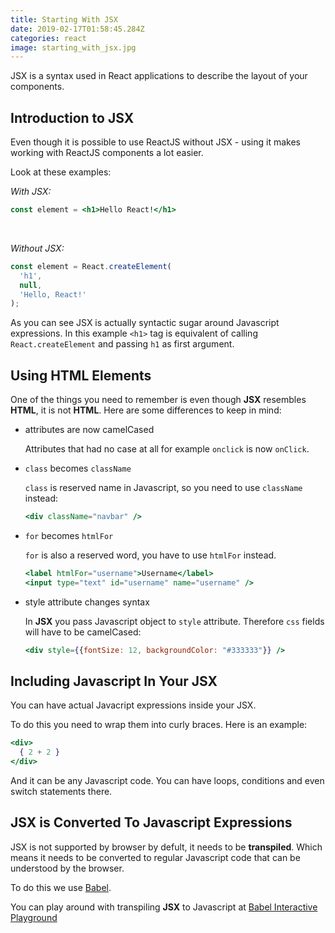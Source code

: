 ```yaml
---
title: Starting With JSX
date: 2019-02-17T01:58:45.284Z
categories: react
image: starting_with_jsx.jpg
---
```


JSX is a syntax used in React applications to describe the layout of your components.

## Introduction to JSX

Even though it is possible to use ReactJS without JSX - using it makes working with ReactJS components a lot easier.

Look at these examples:

*With JSX:*
```jsx
const element = <h1>Hello React!</h1>
```

<br/>

*Without JSX:*
```jsx
const element = React.createElement(
  'h1',
  null,
  'Hello, React!'
);
```

As you can see JSX is actually syntactic sugar around Javascript expressions. In this example `<h1>` tag is equivalent of calling `React.createElement` and passing `h1` as first argument.

## Using HTML Elements

One of the things you need to remember is even though **JSX** resembles **HTML**, it is not **HTML**. Here are some differences to keep in mind:

* attributes are now camelCased

  Attributes that had no case at all for example `onclick` is now `onClick`.

* `class` becomes `className`

  `class` is reserved name in Javascript, so you need to use `className` instead:

  ```jsx
  <div className="navbar" />
  ```

* `for` becomes `htmlFor`

  `for` is also a reserved word, you have to use `htmlFor` instead.

  ```jsx
  <label htmlFor="username">Username</label>
  <input type="text" id="username" name="username" />
  ```

* style attribute changes syntax

  In **JSX** you pass Javascript object to `style` attribute. Therefore `css` fields will have to be camelCased:

  ```jsx
  <div style={{fontSize: 12, backgroundColor: "#333333"}} />
  ```

## Including Javascript In Your JSX

You can have actual Javacript expressions inside your JSX.

To do this you need to wrap them into curly braces. Here is an example:

```jsx
<div>
  { 2 + 2 }
</div>
```

And it can be any Javascript code. You can have loops, conditions and even switch statements there.

## JSX is Converted To Javascript Expressions

JSX is not supported by browser by defult, it needs to be **transpiled**. Which means it needs to be converted to regular Javascript code that can be understood by the browser. 

To do this we use [Babel](https://babeljs.io/).

You can play around with transpiling **JSX** to Javascript at [Babel Interactive Playground](https://babeljs.io/repl#?babili=false&browsers=&build=&builtIns=false&spec=false&loose=false&code_lz=FBA&debug=false&forceAllTransforms=false&shippedProposals=false&circleciRepo=&evaluate=false&fileSize=false&timeTravel=false&sourceType=module&lineWrap=true&presets=es2015%2Creact%2Cstage-2&prettier=true&targets=&version=7.3.3)